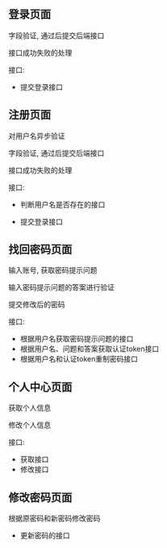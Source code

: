 ## 登录页面

字段验证, 通过后提交后端接口

接口成功失败的处理

接口:

- 提交登录接口



## 注册页面

对用户名异步验证

字段验证, 通过后提交后端接口

接口成功失败的处理

接口:

- 判断用户名是否存在的接口

- 提交登录接口



## 找回密码页面

输入账号, 获取密码提示问题

输入密码提示问题的答案进行验证

提交修改后的密码

接口:

- 根据用户名获取密码提示问题的接口
- 根据用户名、问题和答案获取认证token接口
- 根据用户名和认证token重制密码接口



## 个人中心页面

获取个人信息

修改个人信息

接口:

- 获取接口
- 修改接口



## 修改密码页面

根据原密码和新密码修改密码

- 更新密码的接口